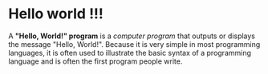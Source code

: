 # Hello world  !!!
A **"Hello, World!" program** is a *computer program* that outputs or displays the message "Hello, World!". Because it is very simple in most programming languages, it is often used to illustrate the basic syntax of a programming language and is often the first program people write. 
